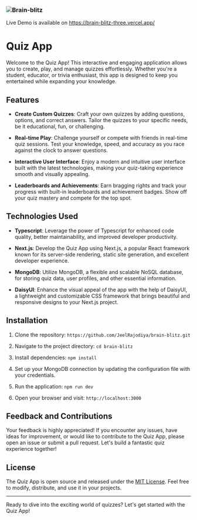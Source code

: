 
### ![Brain-blitz](https://github.com/JeelRajodiya/brain-blitz/assets/63534268/d13f1f65-5635-43e5-b40d-db4915e4b78b)
Live Demo is available on https://brain-blitz-three.vercel.app/

# Quiz App

Welcome to the Quiz App! This interactive and engaging application allows you to create, play, and manage quizzes effortlessly. Whether you're a student, educator, or trivia enthusiast, this app is designed to keep you entertained while expanding your knowledge.

## Features

- **Create Custom Quizzes**: Craft your own quizzes by adding questions, options, and correct answers. Tailor the quizzes to your specific needs, be it educational, fun, or challenging.

- **Real-time Play**: Challenge yourself or compete with friends in real-time quiz sessions. Test your knowledge, speed, and accuracy as you race against the clock to answer questions.

- **Interactive User Interface**: Enjoy a modern and intuitive user interface built with the latest technologies, making your quiz-taking experience smooth and visually appealing.

- **Leaderboards and Achievements**: Earn bragging rights and track your progress with built-in leaderboards and achievement badges. Show off your quiz mastery and compete for the top spot.

## Technologies Used

- **Typescript**: Leverage the power of Typescript for enhanced code quality, better maintainability, and improved developer productivity.

- **Next.js**: Develop the Quiz App using Next.js, a popular React framework known for its server-side rendering, static site generation, and excellent developer experience.

- **MongoDB**: Utilize MongoDB, a flexible and scalable NoSQL database, for storing quiz data, user profiles, and other essential information.

- **DaisyUI**: Enhance the visual appeal of the app with the help of DaisyUI, a lightweight and customizable CSS framework that brings beautiful and responsive designs to your Next.js project.

## Installation

1. Clone the repository: `https://github.com/JeelRajodiya/brain-blitz.git`

2. Navigate to the project directory: `cd brain-blitz`

3. Install dependencies: `npm install`

4. Set up your MongoDB connection by updating the configuration file with your credentials.

5. Run the application: `npm run dev`

6. Open your browser and visit: `http://localhost:3000`

## Feedback and Contributions

Your feedback is highly appreciated! If you encounter any issues, have ideas for improvement, or would like to contribute to the Quiz App, please open an issue or submit a pull request. Let's build a fantastic quiz experience together!

## License

The Quiz App is open source and released under the [MIT License](LICENSE). Feel free to modify, distribute, and use it in your projects.

---

Ready to dive into the exciting world of quizzes? Let's get started with the Quiz App!
